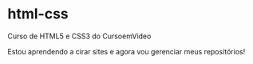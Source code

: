 # html-css
 Curso de HTML5 e CSS3 do CursoemVideo

Estou aprendendo a cirar sites e agora vou gerenciar meus repositórios!